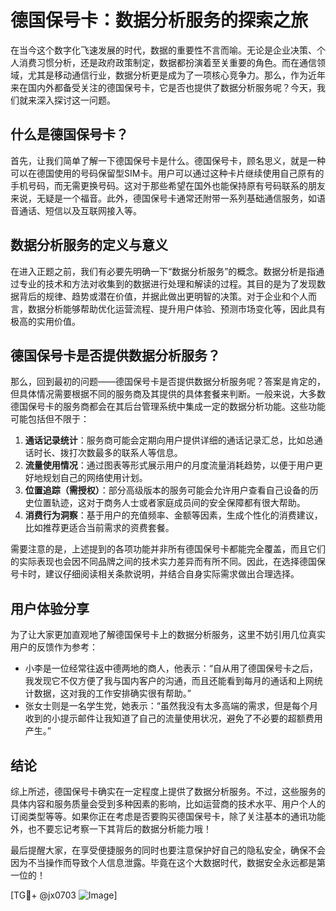 # 德国保号卡：数据分析服务的探索之旅

在当今这个数字化飞速发展的时代，数据的重要性不言而喻。无论是企业决策、个人消费习惯分析，还是政府政策制定，数据都扮演着至关重要的角色。而在通信领域，尤其是移动通信行业，数据分析更是成为了一项核心竞争力。那么，作为近年来在国内外都备受关注的德国保号卡，它是否也提供了数据分析服务呢？今天，我们就来深入探讨这一问题。

## 什么是德国保号卡？

首先，让我们简单了解一下德国保号卡是什么。德国保号卡，顾名思义，就是一种可以在德国使用的号码保留型SIM卡。用户可以通过这种卡片继续使用自己原有的手机号码，而无需更换号码。这对于那些希望在国外也能保持原有号码联系的朋友来说，无疑是一个福音。此外，德国保号卡通常还附带一系列基础通信服务，如语音通话、短信以及互联网接入等。

## 数据分析服务的定义与意义

在进入正题之前，我们有必要先明确一下“数据分析服务”的概念。数据分析是指通过专业的技术和方法对收集到的数据进行处理和解读的过程。其目的是为了发现数据背后的规律、趋势或潜在价值，并据此做出更明智的决策。对于企业和个人而言，数据分析能够帮助优化运营流程、提升用户体验、预测市场变化等，因此具有极高的实用价值。

## 德国保号卡是否提供数据分析服务？

那么，回到最初的问题——德国保号卡是否提供数据分析服务呢？答案是肯定的，但具体情况需要根据不同的服务商及其提供的具体套餐来判断。一般来说，大多数德国保号卡的服务商都会在其后台管理系统中集成一定的数据分析功能。这些功能可能包括但不限于：

1. **通话记录统计**：服务商可能会定期向用户提供详细的通话记录汇总，比如总通话时长、拨打次数最多的联系人等信息。
2. **流量使用情况**：通过图表等形式展示用户的月度流量消耗趋势，以便于用户更好地规划自己的网络使用计划。
3. **位置追踪（需授权）**：部分高级版本的服务可能会允许用户查看自己设备的历史位置轨迹，这对于商务人士或者家庭成员间的安全保障都有很大帮助。
4. **消费行为洞察**：基于用户的充值频率、金额等因素，生成个性化的消费建议，比如推荐更适合当前需求的资费套餐。

需要注意的是，上述提到的各项功能并非所有德国保号卡都能完全覆盖，而且它们的实际表现也会因不同品牌之间的技术实力差异而有所不同。因此，在选择德国保号卡时，建议仔细阅读相关条款说明，并结合自身实际需求做出合理选择。

## 用户体验分享

为了让大家更加直观地了解德国保号卡上的数据分析服务，这里不妨引用几位真实用户的反馈作为参考：

- 小李是一位经常往返中德两地的商人，他表示：“自从用了德国保号卡之后，我发现它不仅方便了我与国内客户的沟通，而且还能看到每月的通话和上网统计数据，这对我的工作安排确实很有帮助。”
- 张女士则是一名学生党，她表示：“虽然我没有太多高端的需求，但是每个月收到的小提示邮件让我知道了自己的流量使用状况，避免了不必要的超额费用产生。”

## 结论

综上所述，德国保号卡确实在一定程度上提供了数据分析服务。不过，这些服务的具体内容和服务质量会受到多种因素的影响，比如运营商的技术水平、用户个人的订阅类型等等。如果你正在考虑是否要购买德国保号卡，除了关注基本的通讯功能外，也不要忘记考察一下其背后的数据分析能力哦！

最后提醒大家，在享受便捷服务的同时也要注意保护好自己的隐私安全，确保不会因为不当操作而导致个人信息泄露。毕竟在这个大数据时代，数据安全永远都是第一位的！

[TG💪+ @jx0703 ![Image](https://github.com/user-attachments/assets/dbca1d08-cadb-493c-b0ec-ad6f7a83f270)]